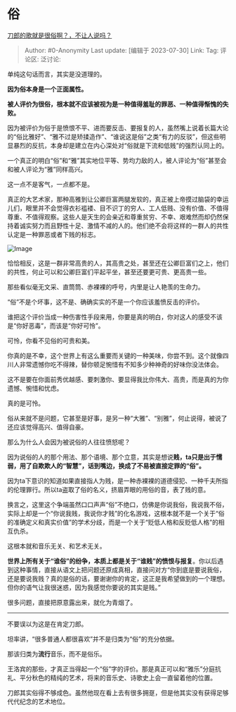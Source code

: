 # 俗
[刀郎的歌就是很俗啊？，不让人说吗？](https://www.zhihu.com/question/613659673/answer/3141490874)

> Author: #0-Anonymity
> Last update: [编辑于 2023-07-30]
> Link:
> Tag:
> 评论区:
> 泛讨论:

单纯这句话而言，其实是没道理的。

**因为俗本身是一个正面属性。**

**被人评价为很俗，根本就不应该被视为是一种值得羞耻的罪恶、一种值得惭愧的失败。**

因为被评价为俗于是愤恨不平、进而要反击、要报复的人，虽然嘴上说着长篇大论的“俗比雅好”、“雅不过是矫揉造作”、“谁说这是俗”之类“有力的反驳”，但这些明显暴烈的反抗，本身却是建立在内心深处对“俗就是下流和低贱”的强烈认同上的。

一个真正的明白“俗”和“雅”其实地位平等、势均力敌的人，被人评论为“俗”甚至会和被人评论为“雅”同样高兴。

这一点不是客气，一点都不是。

真正的大艺术家，那种高雅到让公卿巨富两腿发软的，真正被上帝摸过脑袋的幸运儿们，眼里并不会觉得衣衫褴褛、目不识丁的穷人、工人低贱、没有价值、不值得尊重、不值得观察。这些人是天生的会亲近和尊重贫穷、不幸、艰难然而却仍然保持着诚实努力而且野性十足、激情不减的人的。他们绝不会将这样的一群人的共性认定是一种罪恶或者下贱的标志。

![Image](https://pic1.zhimg.com/50/v2-6e61a30096d778d19b530fa101029401_720w.jpg?source=1940ef5c)

恰恰相反，这是一群非常高贵的人，其高贵之处，甚至还在公卿巨富们之上，他们的共性，何止可以和公卿巨富们平起平坐，甚至还要更可贵、更高贵一些。

那些看似毫无文采、直筒筒、赤裸裸的呼号，内里是让人艳羡的生命力。

“俗”不是个坏事，这不是、确确实实的不是一个你应该羞愤反击的评价。

谁把这个评价当成一种伤害性手段来用，你要是真的明白，你对这人的感受不该是“你好恶毒”，而该是“你好可怜”。

可怜，你看不见俗的可贵和美。

你真的是不幸，这个世界上有这么重要而关键的一种美味，你尝不到。这个就像四川人非常遗憾你吃不得辣，替你顿足惋惜有不知多少种神奇的好味你没法体会。

这不是要在你面前秀优越感、要刺激你、要显得我比你伟大、高贵，而是真的为你遗憾、惋惜和忧虑。

真的是可怜。

俗从来就不是问题，它甚至是好事，是另一种“大雅”、“别雅”，何止说得，被说了还应该觉得高兴、值得自豪。

那么为什么人会因为被说俗的人往往愤怒呢？

因为说俗的人的那个用法、那个语境、那个立意，其实是想说**贱，ta只是出于懦弱，用了自欺欺人的“智慧”，话到嘴边，换成了不易被直接定罪的“俗”。**

因为ta下意识的知道如果直接指人为贱，是一种赤裸裸的道德侵犯、一种千夫所指的伦理罪行。所以ta盗取了俗的名义，挤眉弄眼的用俗的音，表了贱的意。

换言之，这里这个争端虽然口口声声“俗”不绝口，仿佛是你说我俗，我说我不俗，实际上却是一个“你说我贱，我说你才贱”的化名游戏，这根本就不是一个关于“俗的准确定义和真实价值”的学术分歧，而是一个关于“贬低人格和反贬低人格”的相互仇杀。

这根本就和音乐无关、和艺术无关。

**世界上所有关于“谁俗”的纷争，本质上都是关于“谁贱”的愤恨与报复**。你以后遇到这种事情，直接从语文上把问题还原成真相，直接问对方“你到底是要说我俗，还是要说我贱？真的是俗的话，要谢谢你的肯定，这正是我希望做到的一个理想。但你的语气让我很迷惑，因为我感觉你要说的其实是贱。”

很多问题，直接把原意露出来，就化为青烟了。

--------------------

不要误以为这是在肯定刀郎。

坦率讲，“很多普通人都很喜欢”并不是归类为“俗”的充分依据。

那该归类为**流行**音乐，而不是俗乐。

王洛宾的那些，才真正当得起一个“俗”字的评价。那是真正可以和“雅乐”分庭抗礼、平分秋色的精纯的艺术，将来的音乐史、诗歌史上会一直留着他的位置。

刀郎其实俗得不够成色。虽然他现在看上去有很多拥趸，但是他其实没有获得足够代代纪念的艺术地位。